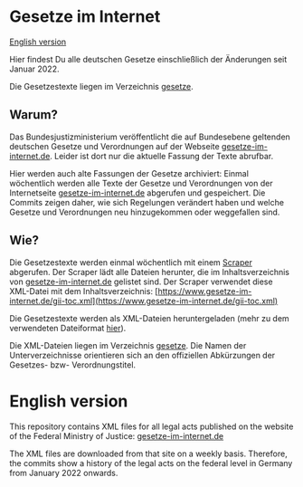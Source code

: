 # Gesetze im Internet

[English version](#english-version)

Hier findest Du alle deutschen Gesetze einschließlich der Änderungen seit Januar 2022.

Die Gesetzestexte liegen im Verzeichnis [gesetze](/gesetze).

## Warum?

Das Bundesjustizministerium veröffentlicht die auf Bundesebene geltenden deutschen Gesetze und Verordnungen auf der Webseite [gesetze-im-internet.de](https://www.gesetze-im-internet.de). Leider ist dort nur die aktuelle Fassung der Texte abrufbar.

Hier werden auch alte Fassungen der Gesetze archiviert: Einmal wöchentlich werden alle Texte der Gesetze und Verordnungen von der Internetseite [gesetze-im-internet.de](https://www.gesetze-im-internet.de) abgerufen und gespeichert. Die Commits zeigen daher, wie sich Regelungen verändert haben und welche Gesetze und Verordnungen neu hinzugekommen oder weggefallen sind.

## Wie?

Die Gesetzestexte werden einmal wöchentlich mit einem [Scraper](/scraper.rb) abgerufen. Der Scraper lädt alle Dateien herunter, die im Inhaltsverzeichnis von [gesetze-im-internet.de](https://www.gesetze-im-internet.de) gelistet sind. Der Scraper verwendet diese XML-Datei mit dem Inhaltsverzeichnis: [https://www.gesetze-im-internet.de/gii-toc.xml](https://www.gesetze-im-internet.de/gii-toc.xml)

Die Gesetzestexte werden als XML-Dateien heruntergeladen (mehr zu dem verwendeten Dateiformat [hier](https://www.gesetze-im-internet.de/hinweise.html)).

Die XML-Dateien liegen im Verzeichnis [gesetze](/gesetze). Die Namen der Unterverzeichnisse orientieren sich an den offiziellen Abkürzungen der Gesetzes- bzw- Verordnungstitel.

# English version

This repository contains XML files for all legal acts published on the website of the Federal Ministry of Justice: [gesetze-im-internet.de](https://www.gesetze-im-internet.de)

The XML files are downloaded from that site on a weekly basis. Therefore, the commits show a history of the legal acts on the federal level in Germany from January 2022 onwards.
